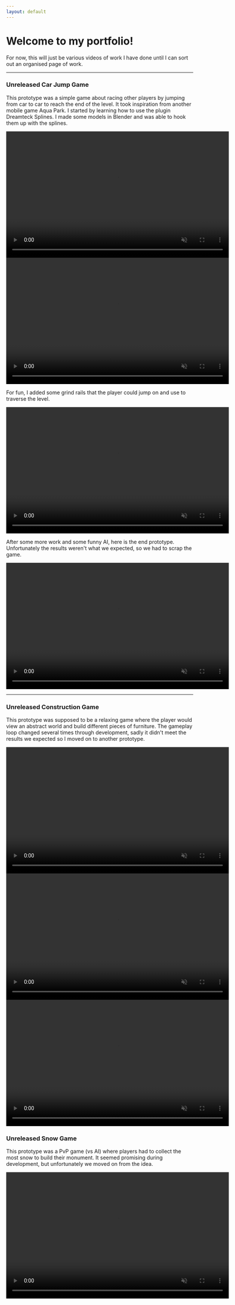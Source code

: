 ```yaml
---
layout: default
---
```

# Welcome to my portfolio!

For now, this will just be various videos of work I have done until I can sort out an organised page of work.

<hr>

### Unreleased Car Jump Game
This prototype was a simple game about racing other players by jumping from car to car to reach the end of the level. It took inspiration from another mobile game Aqua Park. I started by learning how to use the plugin Dreamteck Splines. I made some models in Blender and was able to hook them up with the splines.

 <video width="600" height="340" autoplay muted loop>
  <source src="assets/images/portfolio/CarGame/1.mp4" type="video/mp4">
Your browser does not support the video tag.
</video> 

 <video width="600" height="340" autoplay muted loop>
  <source src="assets/images/portfolio/CarGame/2.mp4" type="video/mp4">
Your browser does not support the video tag.
</video> 

For fun, I added some grind rails that the player could jump on and use to traverse the level.

 <video width="600" height="340" autoplay muted loop>
  <source src="assets/images/portfolio/CarGame/4.mp4" type="video/mp4">
Your browser does not support the video tag.
</video> 

After some more work and some funny AI, here is the end prototype. Unfortunately the results weren't what we expected, so we had to scrap the game.

 <video width="600" height="340" autoplay muted loop>
  <source src="assets/images/portfolio/CarGame/Win1.mp4" type="video/mp4">
Your browser does not support the video tag.
</video> 

<hr>

### Unreleased Construction Game
This prototype was supposed to be a relaxing game where the player would view an abstract world and build different pieces of furniture. The gameplay loop changed several times through development, sadly it didn't meet the results we expected so I moved on to another prototype.

 <video width="600" height="340" autoplay muted loop>
  <source src="assets/images/portfolio/ConstructionGame/OldDemo.mp4" type="video/mp4">
Your browser does not support the video tag.
</video>

 <video width="600" height="340" autoplay muted loop>
  <source src="assets/images/portfolio/ConstructionGame/5.mp4" type="video/mp4">
Your browser does not support the video tag.
</video>

 <video width="600" height="340" autoplay muted loop>
  <source src="assets/images/portfolio/ConstructionGame/8.mp4" type="video/mp4">
Your browser does not support the video tag.
</video>

### Unreleased Snow Game
This prototype was a PvP game (vs AI) where players had to collect the most snow to build their monument. It seemed promising during development, but unfortunately we moved on from the idea. 

 <video width="600" height="340" autoplay muted loop>
  <source src="assets/images/portfolio/SnowGame/2.mp4" type="video/mp4">
Your browser does not support the video tag.
</video>
